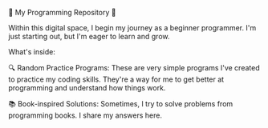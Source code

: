 📝 My Programming Repository 📝

Within this digital space, I begin my journey as a beginner programmer. I'm just starting out, but I'm eager to learn and grow.

What's inside:

🔍 Random Practice Programs: These are very simple programs I've created to practice my coding skills. They're a way for me to get better at programming and understand how things work.

📚 Book-inspired Solutions: Sometimes, I try to solve problems from programming books. I share my answers here. 

